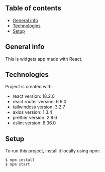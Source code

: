 ## Table of contents
* [General info](#general-info)
* [Technologies](#technologies)
* [Setup](#setup)

## General info
This is widgets app made with React.
	
## Technologies
Project is created with:
* react version: 18.2.0
* react router version: 6.9.0
* tailwindcss version: 3.2.7
* axios version: 1.3.4
* prettier version: 2.8.6
* eslint version: 8.36.0

	
## Setup
To run this project, install it locally using npm:

```
$ npm install
$ npm start
```
